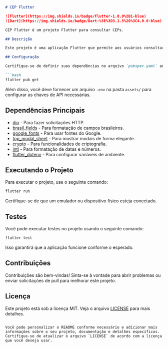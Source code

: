 ```markdown
# CEP Flutter

![Flutter](https://img.shields.io/badge/Flutter-1.0.0%2B1-blue)
![Dart](https://img.shields.io/badge/Dart-%3E%3D3.1.5%20%3C4.0.0-blue)

CEP Flutter é um projeto Flutter para consultar CEPs.

## Descrição

Este projeto é uma aplicação Flutter que permite aos usuários consultar informações de CEP de forma rápida e fácil.

## Configuração

Certifique-se de definir suas dependências no arquivo `pubspec.yaml` antes de executar o projeto. Você pode fazer isso com o seguinte comando:

```bash
flutter pub get
```

Além disso, você deve fornecer um arquivo `.env` na pasta `assets/` para configurar as chaves de API necessárias.

## Dependências Principais

- [dio](https://pub.dev/packages/dio) - Para fazer solicitações HTTP.
- [brasil_fields](https://pub.dev/packages/brasil_fields) - Para formatação de campos brasileiros.
- [google_fonts](https://pub.dev/packages/google_fonts) - Para usar fontes do Google.
- [top_modal_sheet](https://pub.dev/packages/top_modal_sheet) - Para mostrar modais de forma elegante.
- [crypto](https://pub.dev/packages/crypto) - Para funcionalidades de criptografia.
- [intl](https://pub.dev/packages/intl) - Para formatação de datas e números.
- [flutter_dotenv](https://pub.dev/packages/flutter_dotenv) - Para configurar variáveis de ambiente.

## Executando o Projeto

Para executar o projeto, use o seguinte comando:

```bash
flutter run
```

Certifique-se de que um emulador ou dispositivo físico esteja conectado.

## Testes

Você pode executar testes no projeto usando o seguinte comando:

```bash
flutter test
```

Isso garantirá que a aplicação funcione conforme o esperado.

## Contribuições

Contribuições são bem-vindas! Sinta-se à vontade para abrir problemas ou enviar solicitações de pull para melhorar este projeto.

## Licença

Este projeto está sob a licença MIT. Veja o arquivo [LICENSE](LICENSE) para mais detalhes.

```

Você pode personalizar o README conforme necessário e adicionar mais informações sobre o seu projeto, documentação e detalhes específicos. Certifique-se de atualizar o arquivo `LICENSE` de acordo com a licença que você deseja usar.